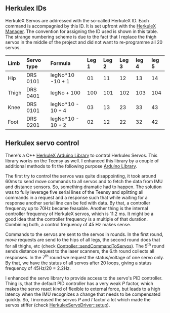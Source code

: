 ## Herkulex IDs

HerkuleX Servos are addressed with the so-called HerkuleX ID. Each command is accompagnied by this ID. It is set upfront with the [HerkuleX Manager](http://www.dongburobot.com/jsp/board/boardDown.jsp?bseq=6783). The convention for assigning the ID used is shown in this table. The strange numbering scheme is due to the fact that I replace the thigh servos in the middle of the project and did not want to re-programme all 20 servos.

|Limb              |  Servo type        | Formula          |  Leg 1 | Leg 2 | Leg 3 | leg 4 | leg 5 |
|:-----------------|:-------------------|:-----------------|:-------|:------|:------|:------|:------|
| Hip              | DRS 0101           | legNo*10 -10 + 1 | 01     | 11    | 12    | 13    | 14    |
| Thigh            | DRS 0401           | legNo + 100      | 100    | 101   | 102   | 103   | 104   |
| Knee             | DRS 0101           | legNo*10 - 10 + 4| 03     | 13    | 23    | 33    | 43    |
| Foot             | DRS 0201           | legNo*10 - 10 + 2| 02     | 12    | 22    | 32    | 42    |

## Herkulex servo control


There's a C++ [HerkuleX Arduino Library](http://robottini.altervista.org/dongbu-herkulex-arduino-library-2) to control Herkulex Servos. This library works on the Teensy as well. I enhanced this library by a couple of additional methods to fit  the following purpose [Arduino Library](https://github.com/jochenalt/Pentapod-Code/tree/master/Cortex/utilities/Herkulex).

The first try to control the servos was quite disappointing, it took around 60ms to send move commands to all servos and to fetch the data from IMU and distance sensors. So, something dramatic had to happen. The solution was to fully leverage five serial lines of the Teensy and splitting all commands in a request and a response such that while waiting for a response another serial line can be fed with data. By that, a controller frequency up to 70Hz became feasable. Another thing is the internal controller frequency of HerkuleX servos, which is 11.2 ms. It might be a good idea that the controller frequency is a multiple of that duration. Combining both, a control frequency of 45 Hz makes sense.

Commands to the servos are sent to the servos in rounds. In the first round, *move* requests are send to the hips of all legs, the second round does that for all thighs, etc (check [Controller::sendCommandToServos](https://github.com/jochenalt/Pentapod-Code/tree/master/Cortex/Controller.cpp)). The 5<sup>th</sup> round sends distance request to the laser scanners, the 6.th round collects all responses. In the 7<sup>th</sup> round we request the status/voltage of one servo only. By that, we have the status of all servos after 20 loops, giving a status frequency of 45Hz/20 = 2.2Hz.

I enhanced the servo library to provide access to the servo's PID controller. Thing is, that the default PID controller has a very weak *P* factor, which makes the servo react kind of flexible to external force, but leads to a high latency when the IMU recognizes a change that needs to be compensated quickly. So, I increased the servos *P* and *I* factor a lot which made the servos stiffer (check [HerkulexServoDriver::setup](https://github.com/jochenalt/Pentapod-Code/tree/master/Cortex/HerkulexServoDrive.cpp)).
